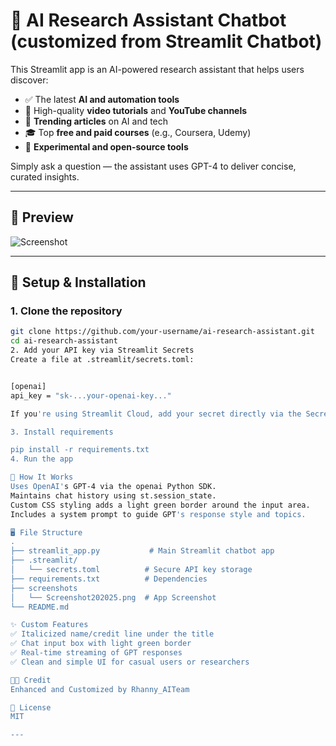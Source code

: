 # 🧠 AI Research Assistant Chatbot (customized from Streamlit Chatbot)

This Streamlit app is an AI-powered research assistant that helps users discover:

- ✅ The latest **AI and automation tools**
- 🎥 High-quality **video tutorials** and **YouTube channels**
- 📰 **Trending articles** on AI and tech
- 🎓 Top **free and paid courses** (e.g., Coursera, Udemy)
- 🧪 **Experimental and open-source tools**

Simply ask a question — the assistant uses GPT-4 to deliver concise, curated insights.

---

## 📸 Preview

![Screenshot](https://github.com/rnx2024/chatbot/raw/main/screenshots/Screenshot%202025-06-05%20040425.png)

---

## 🔧 Setup & Installation

### 1. Clone the repository

```bash
git clone https://github.com/your-username/ai-research-assistant.git
cd ai-research-assistant
2. Add your API key via Streamlit Secrets
Create a file at .streamlit/secrets.toml:


[openai]
api_key = "sk-...your-openai-key..."

If you're using Streamlit Cloud, add your secret directly via the Secrets Manager in the dashboard.

3. Install requirements

pip install -r requirements.txt
4. Run the app

🧠 How It Works
Uses OpenAI's GPT-4 via the openai Python SDK.
Maintains chat history using st.session_state.
Custom CSS styling adds a light green border around the input area.
Includes a system prompt to guide GPT's response style and topics.

🖥️ File Structure
.
├── streamlit_app.py           # Main Streamlit chatbot app
├── .streamlit/
│   └── secrets.toml          # Secure API key storage
├── requirements.txt          # Dependencies
├── screenshots
│   └── Screenshot202025.png  # App Screenshot        
└── README.md

✨ Custom Features
✅ Italicized name/credit line under the title
✅ Chat input box with light green border
✅ Real-time streaming of GPT responses
✅ Clean and simple UI for casual users or researchers

🧑‍💻 Credit
Enhanced and Customized by Rhanny_AITeam

📜 License
MIT

---







